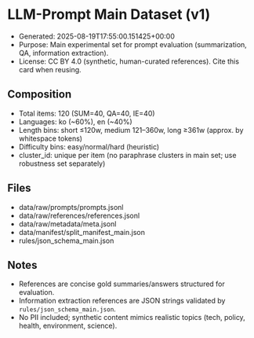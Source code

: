 # LLM-Prompt Main Dataset (v1)
- Generated: 2025-08-19T17:55:00.151425+00:00
- Purpose: Main experimental set for prompt evaluation (summarization, QA, information extraction).
- License: CC BY 4.0 (synthetic, human-curated references). Cite this card when reusing.

## Composition
- Total items: 120 (SUM=40, QA=40, IE=40)
- Languages: ko (~60%), en (~40%)
- Length bins: short ≤120w, medium 121–360w, long ≥361w (approx. by whitespace tokens)
- Difficulty bins: easy/normal/hard (heuristic)
- cluster_id: unique per item (no paraphrase clusters in main set; use robustness set separately)

## Files
- data/raw/prompts/prompts.jsonl
- data/raw/references/references.jsonl
- data/raw/metadata/meta.jsonl
- data/manifest/split_manifest_main.json
- rules/json_schema_main.json

## Notes
- References are concise gold summaries/answers structured for evaluation.
- Information extraction references are JSON strings validated by `rules/json_schema_main.json`.
- No PII included; synthetic content mimics realistic topics (tech, policy, health, environment, science).
